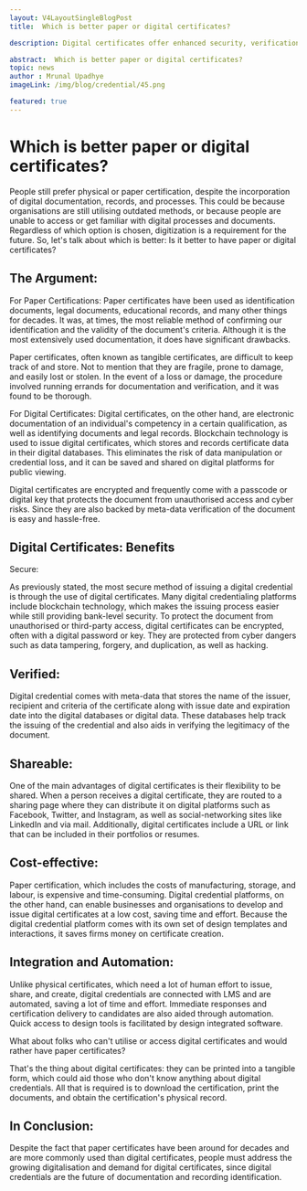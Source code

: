 ```yaml
---
layout: V4LayoutSingleBlogPost
title:  Which is better paper or digital certificates?

description: Digital certificates offer enhanced security, verification, and shareability, making them a better option over paper certificates.

abstract:  Which is better paper or digital certificates?
topic: news
author : Mrunal Upadhye
imageLink: /img/blog/credential/45.png

featured: true
---
```


# Which is better paper or digital certificates?


People still prefer physical or paper certification, despite the incorporation of digital documentation, records, and processes. This could be because organisations are still utilising outdated methods, or because people are unable to access or get familiar with digital processes and documents. Regardless of which option is chosen, digitization is a requirement for the future. So, let's talk about which is better: Is it better to have paper or digital certificates?

## The Argument:

For Paper Certifications: Paper certificates have been used as identification documents, legal documents, educational records, and many other things for decades. It was, at times, the most reliable method of confirming our identification and the validity of the document's criteria. Although it is the most extensively used documentation, it does have significant drawbacks.

Paper certificates, often known as tangible certificates, are difficult to keep track of and store. Not to mention that they are fragile, prone to damage, and easily lost or stolen. In the event of a loss or damage, the procedure involved running errands for documentation and verification, and it was found to be thorough.


For Digital Certificates: Digital certificates, on the other hand, are electronic documentation of an individual's competency in a certain qualification, as well as identifying documents and legal records. Blockchain technology is used to issue digital certificates, which stores and records certificate data in their digital databases. This eliminates the risk of data manipulation or credential loss, and it can be saved and shared on digital platforms for public viewing.

Digital certificates are encrypted and frequently come with a passcode or digital key that protects the document from unauthorised access and cyber risks. Since they are also backed by meta-data verification of the document is easy and hassle-free.

## Digital Certificates: Benefits

Secure:

As previously stated, the most secure method of issuing a digital credential is through the use of digital certificates. Many digital credentialing platforms include blockchain technology, which makes the issuing process easier while still providing bank-level security. To protect the document from unauthorised or third-party access, digital certificates can be encrypted, often with a digital password or key. They are protected from cyber dangers such as data tampering, forgery, and duplication, as well as hacking.

## Verified:


Digital credential comes with meta-data that stores the name of the issuer, recipient and criteria of the certificate along with issue date and expiration date into the digital databases or digital data. These databases help track the issuing of the credential and also aids in verifying the legitimacy of the document.

## Shareable:

One of the main advantages of digital certificates is their flexibility to be shared. When a person receives a digital certificate, they are routed to a sharing page where they can distribute it on digital platforms such as Facebook, Twitter, and Instagram, as well as social-networking sites like LinkedIn and via mail. Additionally, digital certificates include a URL or link that can be included in their portfolios or resumes.

## Cost-effective:

Paper certification, which includes the costs of manufacturing, storage, and labour, is expensive and time-consuming. Digital credential platforms, on the other hand, can enable businesses and organisations to develop and issue digital certificates at a low cost, saving time and effort. Because the digital credential platform comes with its own set of design templates and interactions, it saves firms money on certificate creation.

## Integration and Automation:

Unlike physical certificates, which need a lot of human effort to issue, share, and create, digital credentials are connected with LMS and are automated, saving a lot of time and effort. Immediate responses and certification delivery to candidates are also aided through automation. Quick access to design tools is facilitated by design integrated software.

What about folks who can't utilise or access digital certificates and would rather have paper certificates?

That's the thing about digital certificates: they can be printed into a tangible form, which could aid those who don't know anything about digital credentials. All that is required is to download the certification, print the documents, and obtain the certification's physical record.

## In Conclusion:

Despite the fact that paper certificates have been around for decades and are more commonly used than digital certificates, people must address the growing digitalisation and demand for digital certificates, since digital credentials are the future of documentation and recording identification.
